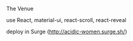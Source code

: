 The Venue

use React, material-ui, react-scroll, react-reveal

deploy in Surge (http://acidic-women.surge.sh/)
